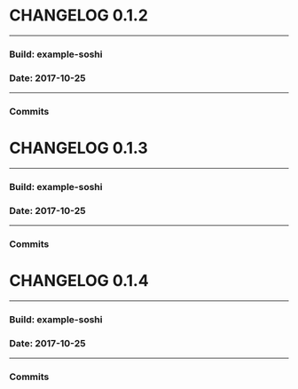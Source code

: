 
# CHANGELOG 0.1.2 

---
### Build: example-soshi 

### Date: 2017-10-25 

---
### Commits 




# CHANGELOG 0.1.3 

---
### Build: example-soshi 

### Date: 2017-10-25 

---
### Commits 




# CHANGELOG 0.1.4 

---
### Build: example-soshi 

### Date: 2017-10-25 

---
### Commits 


